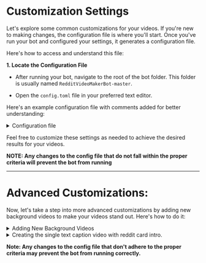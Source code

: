 # Customization Settings

Let's explore some common customizations for your videos. If you're new to making changes, the configuration file is where you'll start. Once you've run your bot and configured your settings, it generates a configuration file.

Here's how to access and understand this file:

**1. Locate the Configuration File**

   - After running your bot, navigate to the root of the bot folder. This folder is usually named `RedditVideoMakerBot-master`.

   - Open the `config.toml` file in your preferred text editor.


Here's an example configuration file with comments added for better understanding:

<details>
<summary>Configuration file</summary>

```yaml
[ai]
# Threads read from Reddit are sorted based on their similarity to the keywords given below
ai_similarity_enabled = false # [true, false]
# Every keyword or even sentence, separated with a comma, is used to sort the Reddit threads based on similarity
ai_similarity_keywords = "" # "Elon Musk, Twitter, Stocks"

[settings]
# Whether to allow NSFW content
allow_nsfw = false # [true, false]
# Sets the Reddit theme, either LIGHT or DARK. For story mode, you can also use a transparent background.
theme = "transparent" # ["dark", "light", "transparent", ]
# Used if you want to run multiple times. Set to an int e.g. 4 or 29 or 1
times_to_run = 1
# Sets the opacity of the comments when overlaid over the background
opacity = 0 # The opacity HAS to be between 0 and 1
# Only read out title and post content, great for subreddits with stories
storymode = true # [true, false]
# Style that's used for the story mode. Set to 0 for single picture display in the whole video, set to 1 for a fancy looking video
storymodemethod = 1
# Max length of the story mode video in characters. 200 characters are approximately 50 seconds.
storymode_max_length = 1000
# Sets the width in pixels of the final video
resolution_w = 1080
# Sets the height in pixels of the final video
resolution_h = 1920
# Sets the browser zoom level. Useful if you want the text larger. The text is really difficult to read at a zoom level higher than 2
zoom = 1.0

[settings.background]
# Sets the background for the video based on the game name
background_video = "minecraft" # ["minecraft", "gta", "rocket-league", "motor-gta", "csgo-surf", "cluster-truck", "minecraft-2","multiversus","fall-guys","steep", ""]
# Sets the background audio for the video
background_audio = "lofi" # ["lofi","lofi-2","chill-summer",""]
# Sets the volume of the background audio. If you don't want background audio, set it to 0.
background_audio_volume = 0.15 # The volume HAS to be between 0 and 1
# Used if you want to render another video without background audio in a separate folder
enable_extra_audio = false # [true, false]
# Generate a thumbnail for the video (put a thumbnail.png file in the assets/backgrounds directory.)
background_thumbnail = false # [true, false]
# Font family for the thumbnail text
background_thumbnail_font_family = "arial"
# Font size in pixels for the thumbnail text
background_thumbnail_font_size = 96
# Font color in RGB format for the thumbnail text
background_thumbnail_font_color = "255,255,255"

[settings.tts]
# The voice platform used for TTS generation.
voice_choice = "streamlabspolly" # ["elevenlabs", "streamlabspolly", "tiktok", "googletranslate", "awspolly", "pyttsx", ]
# Randomizes the voice used for each comment
random_voice = false # [true, false]
# The voice used for elevenlabs
elevenlabs_voice_name = "Bella" # ["Adam", "Antoni", "Arnold", "Bella", "Domi", "Elli", "Josh", "Rachel", "Sam", ]
# Elevenlabs API key
elevenlabs_api_key = "21f13f91f54d741e2ae27d2ab1b99d59"
# The voice used for AWS Polly
aws_polly_voice = "Matthew"
# The voice used for Streamlabs Polly
streamlabs_polly_voice = "Matthew"
# The voice used for TikTok TTS
tiktok_voice = "en_us_001"
# TikTok sessionid needed if you're using the TikTok TTS. Check documentation if you don't know how to obtain it.
tiktok_sessionid = "c76bcc3a7625abcc27b508c7db457ff1"
# The index of the system TTS voices (can be downloaded externally, run ptt.py to find value, start from zero)
python_voice = "1"
# The number of system voices (2 are pre-installed in Windows)
py_voice_num = "2"
# Time in seconds between TTS

 comments
silence_duration = 0.3
# Whether to remove emojis from the comments
no_emojis = false

[reddit.creds]
# The ID of your Reddit app of SCRIPT type
client_id = "fFAGRNJru1FTz70BzhT3Zg"
# The SECRET of your Reddit app of SCRIPT type
client_secret = "fFAGRNJru1FTz70BzhT3Zg"
# The username of your Reddit account
username = "JasonLovesDoggo"
# The password of your Reddit account
password = "fFAGRNJru1FTz70BzhT3Zg"
# Whether you have Reddit 2FA enabled, Valid options are True and False
2fa = false # [true, false]

[reddit.thread]
# If set to false, it will ask you a thread link to extract the thread, if true it will randomize it.
random = false # [true, false]
# What subreddit to pull posts from, the name of the sub, not the URL. You can have multiple subreddits, add a + with no spaces.
subreddit = "LetsNotMeet+NoSleep+hfy+tifu"
# Used if you want to use a specific post.
post_id = ""
# max number of characters a comment can have.
max_comment_length = 500 # the max comment length should be between 10 and 10000
# min_comment_length number of characters a comment can have.
min_comment_length = 1 # the min comment length should be between 1 and 100
# The language you would like to translate to. leave blank for native post language.
post_lang = "" # ['','af', 'ak', 'am', 'ar', 'as', 'ay', 'az', 'be', 'bg', 'bho', 'bm', 'bn', 'bs', 'ca', 'ceb', 'ckb', 'co', 'cs', 'cy', 'da', 'de', 'doi', 'dv', 'ee', 'el', 'en', 'en-US', 'eo', 'es', 'et', 'eu', 'fa', 'fi', 'fr', 'fy', 'ga', 'gd', 'gl', 'gn', 'gom', 'gu', 'ha', 'haw', 'hi', 'hmn', 'hr', 'ht', 'hu', 'hy', 'id', 'ig', 'ilo', 'is', 'it', 'iw', 'ja', 'jw', 'ka', 'kk', 'km', 'kn', 'ko', 'kri', 'ku', 'ky', 'la', 'lb', 'lg', 'ln', 'lo', 'lt', 'lus', 'lv', 'mai', 'mg', 'mi', 'mk', 'ml', 'mn', 'mni-Mtei', 'mr', 'ms', 'mt', 'my', 'ne', 'nl', 'no', 'nso', 'ny', 'om', 'or', 'pa', 'pl', 'ps', 'pt', 'qu', 'ro', 'ru', 'rw', 'sa', 'sd', 'si', 'sk', 'sl', 'sm', 'sn', 'so', 'sq', 'sr', 'st', 'su', 'sv', 'sw', 'ta', 'te', 'tg', 'th', 'ti', 'tk', 'tl', 'tr', 'ts', 'tt', 'ug', 'uk', 'ur', 'uz', 'vi', 'xh', 'yi', 'yo', 'zh-CN', 'zh-TW', 'zu']
# The minimum number of comments a post should have to be included.
min_comments = 20 # the minimum number of comments should be between 15 and 999999
```
</details>

Feel free to customize these settings as needed to achieve the desired results for your videos.

**NOTE: Any changes to the config file that do not fall within the proper criteria will prevent the bot from running**

------------

# Advanced Customizations: 

Now, let's take a step into more advanced customizations by adding new background videos to make your videos stand out. Here's how to do it:

<details>
<summary>Adding New Background Videos</summary>
  

##### **NOTE: We aim to develop a user-friendly graphical interface (currently a work in progress) in the future, eliminating the need for this manual configuration. Once it's operational, this section will be removed.**

1. Start by finding the video you want to use on YouTube. It's crucial to choose copyright-free and lengthy videos for the best results.

2. **Locate and open** `utils\background_videos.json` in your bot's directory.

3. **Scroll to the bottom** of the file, where you'll find the last entry for a background video.

4. **Copy the last entry**, which should look something like this:

    ```json
    "steep": [
        "https://www.youtube.com/watch?v=EnGiQrWBrko",
        "steep.mp4",
        "joel",
        "center"
    ]
    ```

5. **After** the last entry, add a comma after the last `]` then hit "Enter" and "Home" on your keyboard to position the cursor at the beginning of the new line.

To format the provided text properly for a GitHub Markdown file, you can use the following code blocks and markdown formatting:


6. **Paste** the entry you copied in the previous step (`Ctrl + V`) on the new line.

	```json
	"steep": [
	    "https://www.youtube.com/watch?v=EnGiQrWBrko",
	    "steep.mp4",
	    "joel",
	    "center"
	],
	"steep": [
	    "https://www.youtube.com/watch?v=EnGiQrWBrko",
	    "steep.mp4",
	    "joel",
	    "center"
	]
	```

7. **Modify** the last entry to match your new video. Here's an example:

	```json
	"steep": [
	    "https://www.youtube.com/watch?v=EnGiQrWBrko",
	    "steep.mp4",
	    "joel",
	    "center"
	],
	"nyc-drone": [
	    "https://www.youtube.com/watch?v=CouF-tNHV3g",
	    "nyc_drone.mp4",
	    "the Dronalist",
	    "center"
	]
	```

***Ensure that everything lines up correctly.***

8. **Save** the `background_videos.json` file.

9. **Open `\utils\.config.templat.toml`**: If you can't find this file, you may need to enable "Show hidden files, folders, and drives" in your folder options.

10. **Scroll** to `[settings.background]` Within the `.config.templat.toml` file.

11. **Find `background_video`** and an array of video options:

    ```toml
    options = ["minecraft", "gta", "rocket-league", "motor-gta", "csgo-surf", "cluster-truck", "minecraft-2","multiversus","fall-guys","steep",""],
    ```

12. **Add Your Video** to the list of options, following the correct pattern. In this example, we added `"nyc-drone"`:

    ```toml
    options = ["minecraft", "gta", "rocket-league", "motor-gta", "csgo-surf", "cluster-truck", "minecraft-2","multiversus","fall-guys","steep","nyc-drone",""],
    ```

   ***Ensure that your entry is well-formatted and correctly placed in the list.***

13. **Save** the `.config.templat.toml` file.

14. **Head back** to your `config.toml` file and eddit your `background_video = "nyc-drone"` under the `[settings.background]` section  

These steps will enable your bot to use the new background video you've added. Remember to follow the correct syntax and ensure that your video is copyright-free for a smooth video-making experience.
</details>

<details>
	
<summary>Creating the single text caption video with reddit card intro.</summary>


**Please note: This process requires some manual editing, as it can't be fully automated by the bot.**

To create a video with a Reddit card introduction while removing the text from the Reddit post, follow these steps:

1. **Configure the Bot for Background and TTS Audio Only**

   Open your `config.toml` file and locate the `[settings]` section. Make the following changes:

   ```toml
   [settings]
   theme = "transparent"
   opacity = 0.0
   ```

   Optionally, you can also disable the background audio if needed.
      ```
   # Sets the volume of the background audio. If you don't want background audio, set it to 0.
   background_audio_volume = 0 # The volume HAS to be between 0 and 1
   ```

2. **Adjust Image Generator Settings**

   Open the `/utils/imagenarator.py` file and scroll down until you find this section of code:
   
   ```python
   if transparent:
       font = ImageFont.truetype(os.path.join("fonts", "Roboto-Bold.ttf"), 100)
       tfont = ImageFont.truetype(os.path.join("fonts", "Roboto-Bold.ttf"), 100)
   else:
       tfont = ImageFont.truetype(os.path.join("fonts", "Roboto-Bold.ttf"), 100)  # for title
       font = ImageFont.truetype(os.path.join("fonts", "Roboto-Regular.ttf"), 100)
   size = (1920, 1080)
   ```

   Change all the `100` values to `0` like this:

   ```python
   if transparent:
       font = ImageFont.truetype(os.path.join("fonts", "Roboto-Bold.ttf"), 0)
       tfont = ImageFont.truetype(os.path.join("fonts", "Roboto-Bold.ttf"), 0)
   else:
       tfont = ImageFont.truetype(os.path.join("fonts", "Roboto-Bold.ttf"), 0)  # for title
       font = ImageFont.truetype(os.path.join("fonts", "Roboto-Regular.ttf"), 0)
   size = (1920, 1080)
   ```

3. **Adding the Introduction Card and Captions**

Once your bot is configured to produce a background image with TTS voice, watch this short video tutorial to learn how to add the introduction card and word-by-word captions:

<video height="600px" controls>  
<source src="https://github.com/theovit/RedditVideoMakerBot-website/raw/Customizations/docs/samples/videos/CapCutCaptions%26Intro.mp4"  type="video/mp4"></source>
</video>

This should be the result of all your hard work.

<video height="600px" controls>  
<source src="https://github.com/theovit/RedditVideoMakerBot-website/raw/Customizations/docs/samples/videos/CapCutCaptions%26Intro-Results.mp4"  type="video/mp4"></source>
</video>




</details>

**Note: Any changes to the config file that don't adhere to the proper criteria may prevent the bot from running correctly.**
